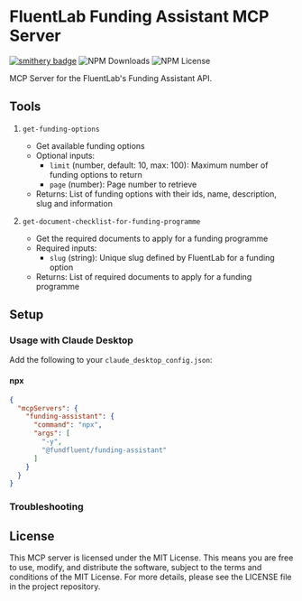 # FluentLab Funding Assistant MCP Server

[![smithery badge](https://smithery.ai/badge/@fundfluent-admin/funding-assistant)](https://smithery.ai/server/@fundfluent-admin/funding-assistant)
![NPM Downloads](https://img.shields.io/npm/dw/@fundfluent/funding-assistant)
![NPM License](https://img.shields.io/npm/l/@fundfluent/funding-assistant)

MCP Server for the FluentLab's Funding Assistant API.

## Tools

1. `get-funding-options`
    - Get available funding options
    - Optional inputs:
        - `limit` (number, default: 10, max: 100): Maximum number of funding options to return
        - `page` (number): Page number to retrieve
    - Returns: List of funding options with their ids, name, description, slug and information

2. `get-document-checklist-for-funding-programme`
    - Get the required documents to apply for a funding programme
    - Required inputs:
        - `slug` (string): Unique slug defined by FluentLab for a funding option
    - Returns: List of required documents to apply for a funding programme

## Setup

### Usage with Claude Desktop

Add the following to your `claude_desktop_config.json`:

#### npx

```json
{
  "mcpServers": {
    "funding-assistant": {
      "command": "npx",
      "args": [
        "-y",
        "@fundfluent/funding-assistant"
      ]
    }
  }
}
```

### Troubleshooting

## License

This MCP server is licensed under the MIT License. This means you are free to use, modify, and distribute the software, subject to the terms and conditions of the MIT License. For more details, please see the LICENSE file in the project repository.